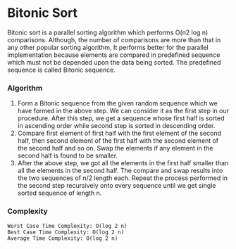 # Bitonic Sort

Bitonic sort is a parallel sorting algorithm which performs O(n2 log n) comparisons. Although, the number of comparisons are more than that in any other popular sorting algorithm, It performs better for the parallel implementation because elements are compared in predefined sequence which must not be depended upon the data being sorted. The predefined sequence is called Bitonic sequence.

### Algorithm
1. Form a Bitonic sequence from the given random sequence which we have formed in the above step. We can consider it as the first step in our procedure. After this step, we get a sequence whose first half is sorted in ascending order while second step is sorted in descending order.
2. Compare first element of first half with the first element of the second half, then second element of the first half with the second element of the second half and so on. Swap the elements if any element in the second half is found to be smaller.
3. After the above step, we got all the elements in the first half smaller than all the elements in the second half. The compare and swap results into the two sequences of n/2 length each. Repeat the process performed in the second step recursively onto every sequence until we get single sorted sequence of length n.

### Complexity
```
Worst Case Time Complexity: O(log 2 n)
Best Case Time Complexity: O(log 2 n)
Average Time Complexity: O(log 2 n)
```
